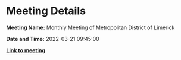 # Meeting Details

**Meeting Name:** Monthly Meeting of Metropolitan District of Limerick

**Date and Time:** 2022-03-21 09:45:00

**<a href="https://www.limerick.ie/council/whats-on/monthly-meeting-metropolitan-district-limerick-83" target="_blank">Link to meeting</a>**
